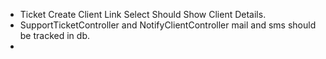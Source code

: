 - Ticket Create Client Link Select Should Show Client Details.
- SupportTicketController and NotifyClientController mail and sms should be tracked in db.
- 